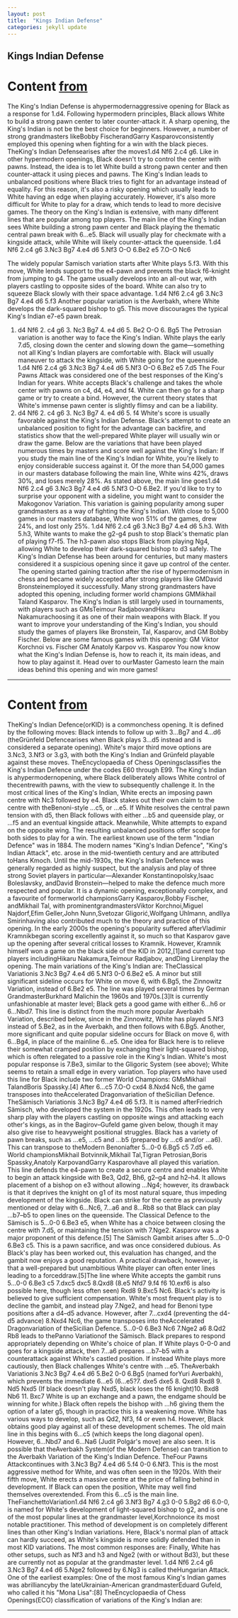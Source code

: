 ```yaml
---
layout: post
title:  "Kings Indian Defense"
categories: jekyll update
---
```


## Kings Indian Defense
# Content [from](https://www.chess.com/openings/Kings-Indian-Defense)
The King's Indian Defense is ahypermodernaggressive opening for Black as a response for 1.d4. Following hypermodern principles, Black allows White to build a strong pawn center to later counter-attack it. A sharp opening, the King's Indian is not be the best choice for beginners. However, a number of strong grandmasters likeBobby FischerandGarry Kasparovconsistently employed this opening when fighting for a win with the black pieces.
TheKing's Indian Defensearises after the moves1.d4 Nf6 2.c4 g6. Like in other hypermodern openings, Black doesn't try to control the center with pawns. Instead, the idea is to let White build a strong pawn center and then counter-attack it using pieces and pawns.
The King's Indian leads to unbalanced positions where Black tries to fight for an advantage instead of equality. For this reason, it's also a risky opening which usually leads to White having an edge when playing accurately. However, it's also more difficult for White to play for a draw, which tends to lead to more decisive games.
The theory on the King's Indian is extensive, with many different lines that are popular among top players.
The main line of the King's Indian sees White building a strong pawn center and Black playing the thematic central pawn break with 6...e5. Black will usually play for checkmate with a kingside attack, while White will likely counter-attack the queenside.
1.d4 Nf6 2.c4 g6 3.Nc3 Bg7 4.e4 d6 5.Nf3 O-O 6.Be2 e5 7.O-O Nc6

The widely popular Samisch variation starts after White plays 5.f3. With this move, White lends support to the e4-pawn and prevents the black f6-knight from jumping to g4. The game usually develops into an all-out war, with players castling to opposite sides of the board. White can also try to squeeze Black slowly with their space advantage.
1.d4 Nf6 2.c4 g6 3.Nc3 Bg7 4.e4 d6 5.f3
Another popular variation is the Averbakh, where White develops the dark-squared bishop to g5. This move discourages the typical King's Indian e7-e5 pawn break.
1. d4 Nf6 2. c4 g6 3. Nc3 Bg7 4. e4 d6 5. Be2 O-O 6. Bg5
The Petrosian variation is another way to face the King's Indian. White plays the early 7.d5, closing down the center and slowing down the game—something not all King's Indian players are comfortable with. Black will usually maneuver to attack the kingside, with White going for the queenside.
1.d4 Nf6 2.c4 g6 3.Nc3 Bg7 4.e4 d6 5.Nf3 O-O 6.Be2 e5 7.d5
The Four Pawns Attack was considered one of the best responses of the King's Indian for years. White accepts Black's challenge and takes the whole center with pawns on c4, d4, e4, and f4. White can then go for a sharp game or try to create a bind. However, the current theory states that White's immense pawn center is slightly flimsy and can be a liability.
1. d4 Nf6 2. c4 g6 3. Nc3 Bg7 4. e4 d6 5. f4
White's score is usually favorable against the King's Indian Defense. Black's attempt to create an unbalanced position to fight for the advantage can backfire, and statistics show that the well-prepared White player will usually win or draw the game. Below are the variations that have been played numerous times by masters and score well against the King's Indian:
If you study the main line of the King's Indian for White, you're likely to enjoy considerable success against it. Of the more than 54,000 games in our masters database following the main line, White wins 42%, draws 30%, and loses merely 28%. As stated above, the main line goes1.d4 Nf6 2.c4 g6 3.Nc3 Bg7 4.e4 d6 5.Nf3 O-O 6.Be2.
If you'd like to try to surprise your opponent with a sideline, you might want to consider the Makogonov Variation. This variation is gaining popularity among super grandmasters as a way of fighting the King's Indian. With close to 5,000 games in our masters database, White won 51% of the games, drew 24%, and lost only 25%.
1.d4 Nf6 2.c4 g6 3.Nc3 Bg7 4.e4 d6 5.h3.
With 5.h3, White wants to make the g2-g4 push to stop Black's thematic plan of playing f7-f5. The h3-pawn also stops Black from playing Ng4, allowing White to develop their dark-squared bishop to d3 safely.
The King's Indian Defense has been around for centuries, but many masters considered it a suspicious opening since it gave up control of the center. The opening started gaining traction after the rise of hypermodernism in chess and became widely accepted after strong players like GMDavid Bronsteinemployed it successfully.
Many strong grandmasters have adopted this opening, including former world champions GMMikhail Taland Kasparov. The King's Indian is still largely used in tournaments, with players such as GMsTeimour RadjabovandHikaru Nakamurachoosing it as one of their main weapons with Black.
If you want to improve your understanding of the King's Indian, you should study the games of players like Bronstein, Tal, Kasparov, and GM Bobby Fischer. Below are some famous games with this opening:
GM Viktor Korchnoi vs. Fischer
GM Anatoly Karpov vs. Kasparov
You now know what the King's Indian Defense is, how to reach it, its main ideas, and how to play against it. Head over to ourMaster Gamesto learn the main ideas behind this opening and win more games!

---

# Content [from](https://en.wikipedia.org/wiki/King%27s_Indian_Defence)
TheKing's Indian Defence(orKID) is a commonchess opening. It is defined by the following  moves:
Black intends to follow up with 3...Bg7 and 4...d6 (theGrünfeld Defencearises when Black plays 3...d5 instead and is considered a separate opening). White's major third move options are 3.Nc3, 3.Nf3 or 3.g3, with both the King's Indian and Grünfeld playable against these moves. TheEncyclopaedia of Chess Openingsclassifies the King's Indian Defence under the codes E60 through E99.
The King's Indian is ahypermodernopening, where Black deliberately allows White control of thecentrewith pawns, with the view to subsequently challenge it. In the most critical lines of the King's Indian, White erects an imposing pawn centre with Nc3 followed by e4. Black stakes out their own claim to the centre with theBenoni-style ...c5, or ...e5. If White resolves the central pawn tension with d5, then Black follows with either ...b5 and queenside play, or ...f5 and an eventual kingside attack. Meanwhile, White attempts to expand on the opposite wing. The resulting unbalanced positions offer scope for both sides to play for a win.
The earliest known use of the term "Indian Defence" was in 1884. The modern names "King's Indian Defence", "King's Indian Attack", etc. arose in the mid-twentieth century and are attributed toHans Kmoch. Until the mid-1930s, the King's Indian Defence was generally regarded as highly suspect, but the analysis and play of three strong Soviet players in particular—Alexander Konstantinopolsky,Isaac Boleslavsky, andDavid Bronstein—helped to make the defence much more respected and popular. It is a dynamic opening, exceptionally complex, and a favourite of formerworld championsGarry Kasparov,Bobby Fischer, andMikhail Tal, with prominentgrandmastersViktor Korchnoi,Miguel Najdorf,Efim Geller,John Nunn,Svetozar Gligorić,Wolfgang Uhlmann, andIlya Smirinhaving also contributed much to the theory and practice of this opening.
In the early 2000s the opening's popularity suffered afterVladimir Kramnikbegan scoring excellently against it, so much so that Kasparov gave up the opening after several critical losses to Kramnik. However, Kramnik himself won a game on the black side of the KID in 2012,[1]and current top players includingHikaru Nakamura,Teimour Radjabov, andDing Lirenplay the opening.
The main variations of the King's Indian are:
TheClassical Variationis 3.Nc3 Bg7 4.e4 d6 5.Nf3 0-0 6.Be2 e5.
A minor but still significant sideline occurs for White on move 6, with 6.Bg5, the Zinnowitz Variation, instead of 6.Be2 e5. The line was played several times by German GrandmasterBurkhard Malichin the 1960s and 1970s.[3]It is currently unfashionable at master level; Black gets a good game with either 6...h6 or 6...Nbd7. This line is distinct from the much more popular Averbakh Variation, described below, since in the Zinnowitz, White has played 5.Nf3 instead of 5.Be2, as in the Averbakh, and then follows with 6.Bg5.
Another, more significant and quite popular sideline occurs for Black on move 6, with 6...Bg4, in place of the mainline 6...e5. One idea for Black here is to relieve their somewhat cramped position by exchanging their light-squared bishop, which is often relegated to a passive role in the King's Indian. White's most popular response is 7.Be3, similar to the Gligoric System (see above); White seems to retain a small edge in every variation. Top players who have used this line for Black include two former World Champions: GMsMikhail TalandBoris Spassky.[4]
After 6...c5 7.O-O cxd4 8.Nxd4 Nc6, the game transposes into theAccelerated Dragonvariation of theSicilian Defence.
TheSämisch Variationis 3.Nc3 Bg7 4.e4 d6 5.f3. It is named afterFriedrich Sämisch, who developed the system in the 1920s. This often leads to very sharp play with the players castling on opposite wings and attacking each other's kings, as in the Bagirov–Gufeld game given below, though it may also give rise to heavyweight positional struggles. Black has a variety of pawn breaks, such as ...e5, ...c5 and ...b5 (prepared by ...c6 and/or ...a6). This can transpose to theModern Benoniafter 5...0-0 6.Bg5 c5 7.d5 e6. World championsMikhail Botvinnik,Mikhail Tal,Tigran Petrosian,Boris Spassky,Anatoly KarpovandGarry Kasparovhave all played this variation. This line defends the e4-pawn to create a secure centre and enables White to begin an attack kingside with Be3, Qd2, Bh6, g2–g4 and h2–h4. It allows placement of a bishop on e3 without allowing ...Ng4; however, its drawback is that it deprives the knight on g1 of its most natural square, thus impeding development of the kingside. Black can strike for the centre as previously mentioned or delay with 6...Nc6, 7...a6 and 8...Rb8 so that Black can play ...b7–b5 to open lines on the queenside.
The Classical Defence to the Sämisch is 5...0-0 6.Be3 e5, when White has a choice between closing the centre with 7.d5, or maintaining the tension with 7.Nge2. Kasparov was a major proponent of this defence.[5]
The Sämisch Gambit arises after 5...0-0 6.Be3 c5. This is a pawn sacrifice, and was once considered dubious. As Black's play has been worked out, this evaluation has changed, and the gambit now enjoys a good reputation. A practical drawback, however, is that a well-prepared but unambitious White player can often enter lines leading to a forceddraw.[5]The line where White accepts the gambit runs 5...0-0 6.Be3 c5 7.dxc5 dxc5 8.Qxd8 (8.e5 Nfd7 9.f4 f6 10.exf6 is also possible here, though less often seen) Rxd8 9.Bxc5 Nc6. Black's activity is believed to give sufficient compensation. White's most frequent play is to decline the gambit, and instead play 7.Nge2, and head for Benoni type positions after a d4–d5 advance. However, after 7...cxd4 (preventing the d4-d5 advance) 8.Nxd4 Nc6, the game transposes into theAccelerated Dragonvariation of theSicilian Defence.
5...0-0 6.Be3 Nc6 7.Nge2 a6 8.Qd2 Rb8 leads to thePanno Variationof the Sämisch. Black prepares to respond appropriately depending on White's choice of plan. If White plays 0-0-0 and goes for a kingside attack, then 7...a6 prepares ...b7–b5 with a counterattack against White's castled position. If instead White plays more cautiously, then Black challenges White's centre with ...e5.
TheAverbakh Variationis 3.Nc3 Bg7 4.e4 d6 5.Be2 0-0 6.Bg5 (named forYuri Averbakh), which prevents the immediate 6...e5 (6...e5?7. dxe5 dxe5 8. Qxd8 Rxd8 9. Nd5 Nxd5 (If black doesn't play Nxd5, black loses the f6 knight)10. Bxd8 Nb6 11.  Bxc7 White is up an exchange and a pawn, the endgame should be winning for white.)
Black often repels the bishop with ...h6 giving them the option of a later g5, though in practice this is a weakening move. White has various ways to develop, such as Qd2, Nf3, f4 or even h4. However, Black obtains good play against all of these development schemes.
The old main line in this begins with 6...c5 (which keeps the long diagonal open).
However, 6...Nbd7 and 6...Na6 (Judit Polgár's move) are also seen.
It is possible that theAverbakh System(of the Modern Defense) can transition to the Averbakh Variation of the King's Indian Defence.
TheFour Pawns Attackcontinues with 3.Nc3 Bg7 4.e4 d6 5.f4 0-0 6.Nf3. This is the most aggressive method for White, and was often seen in the 1920s. With their fifth move, White erects a massive centre at the price of falling behind in development. If Black can open the position, White may well find themselves overextended. From this 6...c5 is the main line.
TheFianchettoVariation1.d4 Nf6 2.c4 g6 3.Nf3 Bg7 4.g3 0-0 5.Bg2 d6 6.0-0, is named for White's development of light-squared bishop to g2, and is one of the most popular lines at the grandmaster level,Korchnoionce its most notable practitioner. This method of development is on completely different lines than other King's Indian variations. Here, Black's normal plan of attack can hardly succeed, as White's kingside is more solidly defended than in most KID variations. The most common responses are:
Finally, White has other setups, such as Nf3 and h3 and Nge2 (with or without Bd3), but these are currently not as popular at the grandmaster level. 1.d4 Nf6 2.c4 g6 3.Nc3 Bg7 4.e4 d6 5.Nge2 followed by 6.Ng3 is called theHungarian Attack.
One of the earliest examples:
One of the most famous King's Indian games was abrilliancyby the lateUkrainian-American grandmasterEduard Gufeld, who called it his "Mona Lisa":[8]
TheEncyclopaedia of Chess Openings(ECO) classification of variations of the King's Indian are:

---

